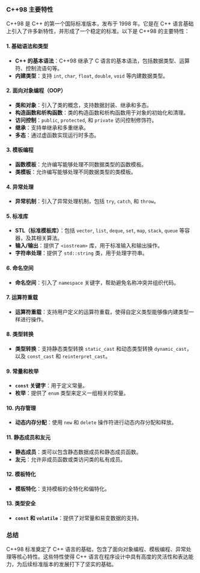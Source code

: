### C++98 主要特性

C++98 是 C++ 的第一个国际标准版本，发布于 1998 年。它是在 C++ 语言基础上引入了许多新特性，并形成了一个稳定的标准。以下是 C++98 的主要特性：

#### 1. **基础语法和类型**

- **C++ 的基本语法**：C++98 继承了 C 语言的基本语法，包括数据类型、运算符、控制流语句等。
- **内建类型**：支持 `int`, `char`, `float`, `double`, `void` 等内建数据类型。

#### 2. **面向对象编程（OOP）**

- **类和对象**：引入了类的概念，支持数据封装、继承和多态。
- **构造函数和析构函数**：类的构造函数和析构函数用于对象的初始化和清理。
- **访问控制**：`public`, `protected`, 和 `private` 访问控制修饰符。
- **继承**：支持单继承和多重继承。
- **多态**：通过虚函数实现运行时多态。

#### 3. **模板编程**

- **函数模板**：允许编写能够处理不同数据类型的函数模板。
- **类模板**：允许编写能够处理不同数据类型的类模板。

#### 4. **异常处理**

- **异常机制**：引入了异常处理机制，包括 `try`, `catch`, 和 `throw`。

#### 5. **标准库**

- **STL（标准模板库）**：包括 `vector`, `list`, `deque`, `set`, `map`, `stack`, `queue` 等容器，及其相关算法。
- **输入/输出**：提供了 `<iostream>` 库，用于标准输入和输出操作。
- **字符串处理**：提供了 `std::string` 类，用于处理字符串。

#### 6. **命名空间**

- **命名空间**：引入了 `namespace` 关键字，帮助避免名称冲突并组织代码。

#### 7. **运算符重载**

- **运算符重载**：支持用户定义的运算符重载，使得自定义类型能够像内建类型一样进行操作。

#### 8. **类型转换**

- **类型转换**：支持静态类型转换 `static_cast` 和动态类型转换 `dynamic_cast`，以及 `const_cast` 和 `reinterpret_cast`。

#### 9. **常量和枚举**

- **`const` 关键字**：用于定义常量。
- **枚举**：提供了 `enum` 类型来定义一组相关的常量。

#### 10. **内存管理**

- **动态内存分配**：使用 `new` 和 `delete` 操作符进行动态内存分配和释放。

#### 11. **静态成员和友元**

- **静态成员**：类可以包含静态数据成员和静态成员函数。
- **友元**：允许非成员函数或类访问类的私有成员。

#### 12. **模板特化**

- **模板特化**：支持模板的全特化和偏特化。

#### 13. **类型安全**

- **`const` 和 `volatile`**：提供了对常量和易变数据的支持。

### 总结

C++98 标准奠定了 C++ 语言的基础，包含了面向对象编程、模板编程、异常处理等核心特性。这些特性使得 C++ 语言在程序设计中具有高度的灵活性和表达能力，为后续标准版本的发展打下了坚实的基础。